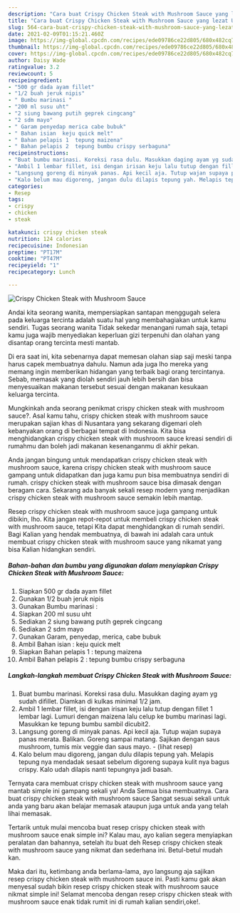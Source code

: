 ```yaml
---
description: "Cara buat Crispy Chicken Steak with Mushroom Sauce yang lezat Untuk Jualan"
title: "Cara buat Crispy Chicken Steak with Mushroom Sauce yang lezat Untuk Jualan"
slug: 564-cara-buat-crispy-chicken-steak-with-mushroom-sauce-yang-lezat-untuk-jualan
date: 2021-02-09T01:15:21.460Z
image: https://img-global.cpcdn.com/recipes/ede09786ce22d805/680x482cq70/crispy-chicken-steak-with-mushroom-sauce-foto-resep-utama.jpg
thumbnail: https://img-global.cpcdn.com/recipes/ede09786ce22d805/680x482cq70/crispy-chicken-steak-with-mushroom-sauce-foto-resep-utama.jpg
cover: https://img-global.cpcdn.com/recipes/ede09786ce22d805/680x482cq70/crispy-chicken-steak-with-mushroom-sauce-foto-resep-utama.jpg
author: Daisy Wade
ratingvalue: 3.2
reviewcount: 5
recipeingredient:
- "500 gr dada ayam fillet"
- "1/2 buah jeruk nipis"
- " Bumbu marinasi "
- "200 ml susu uht"
- "2 siung bawang putih geprek cingcang"
- "2 sdm mayo"
- " Garam penyedap merica cabe bubuk"
- " Bahan isian  keju quick melt"
- " Bahan pelapis 1  tepung maizena"
- " Bahan pelapis 2  tepung bumbu crispy serbaguna"
recipeinstructions:
- "Buat bumbu marinasi. Koreksi rasa dulu. Masukkan daging ayam yg sudah difillet. Diamkan di kulkas minimal 1/2 jam."
- "Ambil 1 lembar fillet, isi dengan irisan keju lalu tutup dengan fillet 1 lembar lagi. Lumuri dengan maizena lalu celup ke bumbu marinasi lagi. Masukkan ke tepung bumbu sambil dicubit2."
- "Langsung goreng di minyak panas. Api kecil aja. Tutup wajan supaya panas merata. Balikan. Goreng sampai matang. Sajikan dengan saus mushroom, tumis mix veggie dan saus mayo.           (lihat resep)"
- "Kalo belum mau digoreng, jangan dulu dilapis tepung yah. Melapis tepung nya mendadak sesaat sebelum digoreng supaya kulit nya bagus crispy. Kalo udah dilapis nanti tepungnya jadi basah."
categories:
- Resep
tags:
- crispy
- chicken
- steak

katakunci: crispy chicken steak 
nutrition: 124 calories
recipecuisine: Indonesian
preptime: "PT17M"
cooktime: "PT47M"
recipeyield: "1"
recipecategory: Lunch

---
```



![Crispy Chicken Steak with Mushroom Sauce](https://img-global.cpcdn.com/recipes/ede09786ce22d805/680x482cq70/crispy-chicken-steak-with-mushroom-sauce-foto-resep-utama.jpg)

Andai kita seorang wanita, mempersiapkan santapan menggugah selera pada keluarga tercinta adalah suatu hal yang membahagiakan untuk kamu sendiri. Tugas seorang  wanita Tidak sekedar menangani rumah saja, tetapi kamu juga wajib menyediakan keperluan gizi terpenuhi dan olahan yang disantap orang tercinta mesti mantab.

Di era  saat ini, kita sebenarnya dapat memesan olahan siap saji meski tanpa harus capek membuatnya dahulu. Namun ada juga lho mereka yang memang ingin memberikan hidangan yang terbaik bagi orang tercintanya. Sebab, memasak yang diolah sendiri jauh lebih bersih dan bisa menyesuaikan makanan tersebut sesuai dengan makanan kesukaan keluarga tercinta. 



Mungkinkah anda seorang penikmat crispy chicken steak with mushroom sauce?. Asal kamu tahu, crispy chicken steak with mushroom sauce merupakan sajian khas di Nusantara yang sekarang digemari oleh kebanyakan orang di berbagai tempat di Indonesia. Kita bisa menghidangkan crispy chicken steak with mushroom sauce kreasi sendiri di rumahmu dan boleh jadi makanan kesenanganmu di akhir pekan.

Anda jangan bingung untuk mendapatkan crispy chicken steak with mushroom sauce, karena crispy chicken steak with mushroom sauce gampang untuk didapatkan dan juga kamu pun bisa membuatnya sendiri di rumah. crispy chicken steak with mushroom sauce bisa dimasak dengan beragam cara. Sekarang ada banyak sekali resep modern yang menjadikan crispy chicken steak with mushroom sauce semakin lebih mantap.

Resep crispy chicken steak with mushroom sauce juga gampang untuk dibikin, lho. Kita jangan repot-repot untuk membeli crispy chicken steak with mushroom sauce, tetapi Kita dapat menghidangkan di rumah sendiri. Bagi Kalian yang hendak membuatnya, di bawah ini adalah cara untuk membuat crispy chicken steak with mushroom sauce yang nikamat yang bisa Kalian hidangkan sendiri.

<!--inarticleads1-->

##### Bahan-bahan dan bumbu yang digunakan dalam menyiapkan Crispy Chicken Steak with Mushroom Sauce:

1. Siapkan 500 gr dada ayam fillet
1. Gunakan 1/2 buah jeruk nipis
1. Gunakan  Bumbu marinasi :
1. Siapkan 200 ml susu uht
1. Sediakan 2 siung bawang putih geprek cingcang
1. Sediakan 2 sdm mayo
1. Gunakan  Garam, penyedap, merica, cabe bubuk
1. Ambil  Bahan isian : keju quick melt
1. Siapkan  Bahan pelapis 1 : tepung maizena
1. Ambil  Bahan pelapis 2 : tepung bumbu crispy serbaguna




<!--inarticleads2-->

##### Langkah-langkah membuat Crispy Chicken Steak with Mushroom Sauce:

1. Buat bumbu marinasi. Koreksi rasa dulu. Masukkan daging ayam yg sudah difillet. Diamkan di kulkas minimal 1/2 jam.
1. Ambil 1 lembar fillet, isi dengan irisan keju lalu tutup dengan fillet 1 lembar lagi. Lumuri dengan maizena lalu celup ke bumbu marinasi lagi. Masukkan ke tepung bumbu sambil dicubit2.
1. Langsung goreng di minyak panas. Api kecil aja. Tutup wajan supaya panas merata. Balikan. Goreng sampai matang. Sajikan dengan saus mushroom, tumis mix veggie dan saus mayo. -           (lihat resep)
1. Kalo belum mau digoreng, jangan dulu dilapis tepung yah. Melapis tepung nya mendadak sesaat sebelum digoreng supaya kulit nya bagus crispy. Kalo udah dilapis nanti tepungnya jadi basah.




Ternyata cara membuat crispy chicken steak with mushroom sauce yang mantab simple ini gampang sekali ya! Anda Semua bisa membuatnya. Cara buat crispy chicken steak with mushroom sauce Sangat sesuai sekali untuk anda yang baru akan belajar memasak ataupun juga untuk anda yang telah lihai memasak.

Tertarik untuk mulai mencoba buat resep crispy chicken steak with mushroom sauce enak simple ini? Kalau mau, ayo kalian segera menyiapkan peralatan dan bahannya, setelah itu buat deh Resep crispy chicken steak with mushroom sauce yang nikmat dan sederhana ini. Betul-betul mudah kan. 

Maka dari itu, ketimbang anda berlama-lama, ayo langsung aja sajikan resep crispy chicken steak with mushroom sauce ini. Pasti kamu gak akan menyesal sudah bikin resep crispy chicken steak with mushroom sauce nikmat simple ini! Selamat mencoba dengan resep crispy chicken steak with mushroom sauce enak tidak rumit ini di rumah kalian sendiri,oke!.

